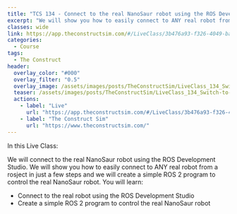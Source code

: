 ```yaml
---
title: "TCS 134 - Connect to the real NanoSaur robot using the ROS Development Studio"
excerpt: "We will show you how to easily connect to ANY real robot from a rosject in just a few steps"
classes: wide
link: https://app.theconstructsim.com/#/LiveClass/3b476a93-f326-4049-baaa-833fd16398ae
categories:
  - Course
tags:
  - The Construct
header:
  overlay_color: "#000"
  overlay_filter: "0.5"
  overlay_image: /assets/images/posts/TheConstructSim/LiveClass_134_Switch-to-real.jpg
  teaser: /assets/images/posts/TheConstructSim/LiveClass_134_Switch-to-real.jpg
  actions:
    - label: "Live"
      url: "https://app.theconstructsim.com/#/LiveClass/3b476a93-f326-4049-baaa-833fd16398ae"
    - label: "The Construct Sim"
      url: "https://www.theconstructsim.com/"
---
```


In this Live Class:

We will connect to the real NanoSaur robot using the ROS Development Studio. We will show you how to easily connect to ANY real robot from a rosject in just a few steps and we will create a simple ROS 2 program to control the real NanoSaur robot. You will learn:

* Connect to the real robot using the ROS Development Studio
* Create a simple ROS 2 program to control the real NanoSaur robot
